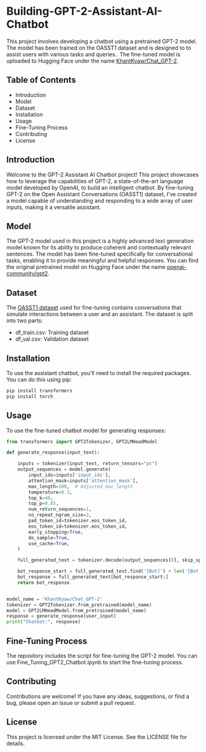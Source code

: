 # Building-GPT-2-Assistant-AI-Chatbot
This project involves developing a chatbot using a pretrained GPT-2 model. The model has been trained on the OASST1 dataset and is designed to to assist users with various tasks and queries.. The fine-tuned model is uploaded to Hugging Face under the name [KhantKyaw/Chat_GPT-2](https://huggingface.co/KhantKyaw/Chat_GPT-2). 

## Table of Contents

- Introduction
- Model 
- Dataset
- Installation
- Usage
- Fine-Tuning Process
- Contributing
- License

## Introduction
Welcome to the GPT-2 Assistant AI Chatbot project! This project showcases how to leverage the capabilities of GPT-2, a state-of-the-art language model developed by OpenAI, to build an intelligent chatbot. By fine-tuning GPT-2 on the Open Assistant Conversations (OASST1) dataset, I've created a model capable of understanding and responding to a wide array of user inputs, making it a versatile assistant.

## Model 
The GPT-2 model used in this project is a highly advanced text generation model known for its ability to produce coherent and contextually relevant sentences. The model has been fine-tuned specifically for conversational tasks, enabling it to provide meaningful and helpful responses. You can find the original pretrained model on Hugging Face under the name [openai-community/gpt2](https://huggingface.co/openai-community/gpt2).

## Dataset
The [OASST1 dataset](https://www.kaggle.com/datasets/snehilsanyal/oasst1?select=oasst1-val.csv) used for fine-tuning contains conversations that simulate interactions between a user and an assistant. The dataset is split into two parts:
- df_train.csv: Training dataset
- df_val.csv: Validation dataset
    
## Installation
To use the assistant chatbot, you'll need to install the required packages. You can do this using pip:

``` python
pip install transformers
pip install torch
```

## Usage
To use the fine-tuned chatbot model for generating responses:

```python
from transformers import GPT2Tokenizer, GPT2LMHeadModel

def generate_response(input_text):

    inputs = tokenizer(input_text, return_tensors="pt")
    output_sequences = model.generate(
        input_ids=inputs['input_ids'],
        attention_mask=inputs['attention_mask'],
        max_length=100,  # Adjusted max_length
        temperature=0.3,
        top_k=40,
        top_p=0.85,
        num_return_sequences=1,
        no_repeat_ngram_size=2,
        pad_token_id=tokenizer.eos_token_id,
        eos_token_id=tokenizer.eos_token_id,
        early_stopping=True,
        do_sample=True,
        use_cache=True,
    )

    full_generated_text = tokenizer.decode(output_sequences[0], skip_special_tokens=True)

    bot_response_start = full_generated_text.find('[Bot]') + len('[Bot]')
    bot_response = full_generated_text[bot_response_start:]
    return bot_response


model_name = 'KhantKyaw/Chat_GPT-2'
tokenizer = GPT2Tokenizer.from_pretrained(model_name)
model = GPT2LMHeadModel.from_pretrained(model_name)
response = generate_response(user_input)
print("Chatbot:", response)

```
## Fine-Tuning Process
The repository includes the script for fine-tuning the GPT-2 model. You can use Fine_Tuning_GPT2_Chatbot.ipynb to start the fine-tuning process.

## Contributing
Contributions are welcome! If you have any ideas, suggestions, or find a bug, please open an issue or submit a pull request.

## License
This project is licensed under the MIT License. See the LICENSE file for details.

